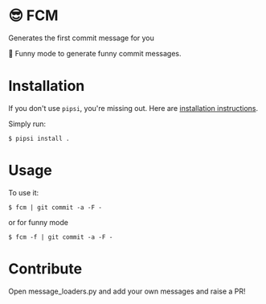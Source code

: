 # :sunglasses: FCM

Generates the first commit message for you

:ghost: Funny mode to generate funny commit messages.

# Installation

If you don't use `pipsi`, you're missing out.
Here are [installation instructions](https://github.com/mitsuhiko/pipsi#readme).

Simply run:

    $ pipsi install .


# Usage

To use it:

    $ fcm | git commit -a -F -

or for funny mode

    $ fcm -f | git commit -a -F -

# Contribute

Open message_loaders.py and add your own messages and raise a PR!